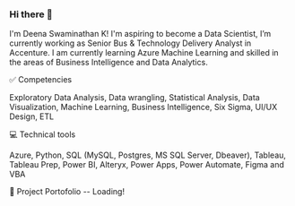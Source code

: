### Hi there 👋

<!--
**DeenaSwaminathanKumaravel/DeenaSwaminathanKumaravel** is a ✨ _special_ ✨ repository because its `README.md` (this file) appears on your GitHub profile.

Here are some ideas to get you started:
-->
I'm Deena Swaminathan K! I'm aspiring to become a Data Scientist, I’m currently working as Senior Bus & Technology Delivery Analyst in Accenture.
I am currently learning Azure Machine Learning and skilled in the areas of Business Intelligence and Data Analytics.


✅ Competencies

Exploratory Data Analysis, Data wrangling, Statistical Analysis, Data Visualization, Machine Learning, Business Intelligence, Six Sigma, UI/UX Design, ETL


💻 Technical tools

Azure, Python, SQL (MySQL, Postgres, MS SQL Server, Dbeaver), Tableau, Tableau Prep, Power BI, Alteryx, Power Apps, Power Automate, Figma and VBA


📂 Project Portofolio -- Loading!

<!--

📂 Certifications

PL-300 - https://www.credly.com/badges/60c7cead-cb96-4b3e-bb55-225a55999c24/public_url

-->
